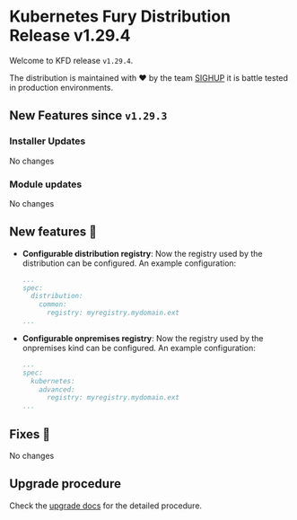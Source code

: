 # Kubernetes Fury Distribution Release v1.29.4

Welcome to KFD release `v1.29.4`.

The distribution is maintained with ❤️ by the team [SIGHUP](https://sighup.io/) it is battle tested in production environments.

## New Features since `v1.29.3`

### Installer Updates

No changes

### Module updates

No changes

## New features 🌟

- **Configurable distribution registry**: Now the registry used by the distribution can be configured. An example configuration:
  ```yaml
  ...
  spec:
    distribution:
      common:
        registry: myregistry.mydomain.ext
  ...
  ```
- **Configurable onpremises registry**: Now the registry used by the onpremises kind can be configured. An example configuration:
  ```yaml
  ...
  spec:
    kubernetes:
      advanced:
        registry: myregistry.mydomain.ext
  ...
  ```

## Fixes 🐞

No changes

## Upgrade procedure

Check the [upgrade docs](https://github.com/sighupio/furyctl/tree/main/docs/upgrades/kfd/README.md) for the detailed procedure.
